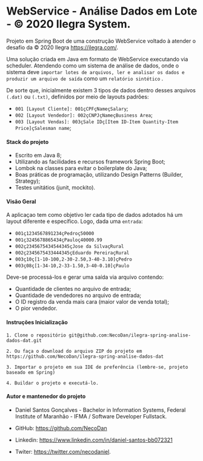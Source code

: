 # WebService - Análise Dados em Lote - © 2020 Ilegra System.
  Projeto em Spring Boot de uma construção WebService voltado à atender o desafio da © 2020 Ilegra <link>https://ilegra.com/.
   
  Uma solução criada em Java em formato de WebService executando via scheduler. Atendendo como um sistema de análise de dados, onde o sistema deve ```importar lotes de arquivos, ler e analisar os dados e produzir um arquivo de saída```  como um ```relatório sintético``` . 
  
  De sorte que, inicialmente existem 3 tipos de dados dentro desses arquivos ```(.dat)``` ou ```(.txt)```, definidos por meio de layouts padrões:
   - ```001 [Layout Cliente]: 001çCPFçNameçSalary```; 
   - ```002 [Layout Vendedor]: 002çCNPJçNameçBusiness Area```; 
   - ```003 [Layout Vendas]: 003çSale IDç[Item ID-Item Quantity-Item Price]çSalesman name```; 
   
 #### Stack do projeto
  - Escrito em Java 8;
  - Utilizando as facilidades e recursos framework Spring Boot;
  - Lombok na classes para evitar o boilerplate do Java;
  - Boas práticas de programação, utilizando Design Patterns (Builder, Strategy);
  - Testes unitátios (junit, mockito).
   
 #### Visão Geral
  
  A aplicaçao tem como objetivo ler cada tipo de dados adotados há um layout diferente e específico. Logo, dada uma ```entrada```:
  
   - ```001ç1234567891234çPedroç50000``` 
   - ```001ç3245678865434çPauloç40000.99``` 
   - ```002ç2345675434544345çJose da SilvaçRural```
   - ```002ç2345675433444345çEduardo PereiraçRural```
   - ```003ç10ç[1-10-100,2-30-2.50,3-40-3.10]çPedro```
   - ```003ç08ç[1-34-10,2-33-1.50,3-40-0.10]çPaulo```
  
  Deve-se processá-los e gerar uma saída via arquivo contendo:
  
   - Quantidade de clientes no arquivo de entrada; 
   - Quantidade de vendedores no arquivo de entrada;
   - O ID registro da venda mais cara (maior valor de venda total);
   - O pior vendedor.
  
 #### Instruções Inicialização
  
    1. Clone o repositório git@github.com:NecoDan/ilegra-spring-analise-dados-dat.git
    
    2. Ou faça o download do arquivo ZIP do projeto em https://github.com/NecoDan/ilegra-spring-analise-dados-dat
        
    3. Importar o projeto em sua IDE de preferência (lembre-se, projeto baseado em Spring)
    
    4. Buildar o projeto e executá-lo.
  
 #### Autor e mantenedor do projeto
 - Daniel Santos Gonçalves - Bachelor in Information Systems, Federal Institute of Maranhão - IFMA / Software Developer Fullstack.
 - GitHub: https://github.com/NecoDan
 
 - Linkedin: <link>https://www.linkedin.com/in/daniel-santos-bb072321 
 
 - Twiter: <link>https://twitter.com/necodaniel. 

